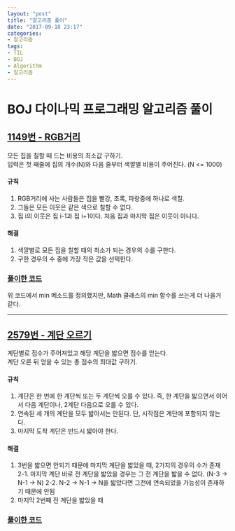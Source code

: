 ```yaml
---
layout: "post"
title: "알고리즘 풀이"
date: "2017-09-18 23:17"
categories:
- 알고리즘
tags:
- TIL
- BOJ
- Algorithm
- 알고리즘
---
```


# BOJ 다이나믹 프로그래밍 알고리즘 풀이
## [1149번 - RGB거리](https://www.acmicpc.net/problem/1149) <br/>

모든 집을 칠할 때 드는 비용의 최소값 구하기. <br/>
입력은 첫 째줄에 집의 개수(N)와 다음 줄부터 색깔별 비용이 주어진다. (N <= 1000) <br/>

#### 규칙
1. RGB거리에 사는 사람들은 집을 빨강, 초록, 파랑중에 하나로 색칠.
2. 그들은 모든 이웃은 같은 색으로 칠할 수 없다.
3. 집 i의 이웃은 집 i-1과 집 i+1이다. 처음 집과 마지막 집은 이웃이 아니다.

#### 해결
1. 색깔별로 모든 집을 칠할 때의 최소가 되는 경우의 수를 구한다.
2. 구한 경우의 수 중에 가장 작은 값을 선택한다.

### [풀이한 코드](https://github.com/Sihong12/Algorithms/blob/master/src/BOJ/DP/Problem_1149.java)

위 코드에서 min 메소드를 정의했지만, Math 클래스의 min 함수를 쓰는게 더 나을거 같다.

------------------------

## [2579번 - 계단 오르기](https://www.acmicpc.net/problem/1149) <br/>

계단별로 점수가 주어져있고 해당 계단을 밟으면 점수를 얻는다. <br/>
계단 오른 뒤 얻을 수 있는 총 점수의 최대값 구하기. <br/>

#### 규칙
1. 계단은 한 번에 한 계단씩 또는 두 계단씩 오를 수 있다. 즉, 한 계단을 밟으면서 이어서 다음 계단이나, 2계단 다음으로 오를 수 있다.
2. 연속된 세 개의 계단을 모두 밟아서는 안된다. 단, 시작점은 계단에 포함되지 않는다.
3. 마지막 도착 계단은 반드시 밟아야 한다.

#### 해결
1. 3번을 밟으면 안되기 때문에 마지막 계단을 밟았을 때, 2가지의 경우의 수가 존재 <br/>
2-1. 마지막 계단 바로 전 계단을 밟았을 경우는 그 전 계단을 밟을 수 없다. (N-3 -> N-1 -> N)
2-2. N-2 -> N-1 -> N을 밟았다면 그전에 연속되었을 가능성이 존재하기 때문에 안됨
3. 마지막 2번째 전 계단을 밟았을 때

### [풀이한 코드](https://github.com/Sihong12/Algorithms/blob/master/src/BOJ/DP/Problem_2579.java)
